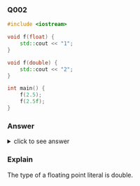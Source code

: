 ### Q002

```cpp
#include <iostream>

void f(float) {
    std::cout << "1";
}

void f(double) {
    std::cout << "2";
}

int main() {
    f(2.5);
    f(2.5f);
}
```

### Answer

<details>
    <summary>click to see answer</summary>
    21
</details>

### Explain

The type of a floating point literal is double.